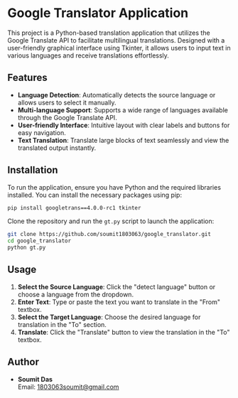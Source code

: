 # Google Translator Application

This project is a Python-based translation application that utilizes the Google Translate API to facilitate multilingual translations. Designed with a user-friendly graphical interface using Tkinter, it allows users to input text in various languages and receive translations effortlessly.

## Features

- **Language Detection**: Automatically detects the source language or allows users to select it manually.
- **Multi-language Support**: Supports a wide range of languages available through the Google Translate API.
- **User-friendly Interface**: Intuitive layout with clear labels and buttons for easy navigation.
- **Text Translation**: Translate large blocks of text seamlessly and view the translated output instantly.

## Installation

To run the application, ensure you have Python and the required libraries installed. You can install the necessary packages using pip:

```bash
pip install googletrans==4.0.0-rc1 tkinter
```

Clone the repository and run the `gt.py` script to launch the application:

```bash
git clone https://github.com/soumit1803063/google_translator.git
cd google_translator
python gt.py
```

## Usage

1. **Select the Source Language**: Click the "detect language" button or choose a language from the dropdown.
2. **Enter Text**: Type or paste the text you want to translate in the "From" textbox.
3. **Select the Target Language**: Choose the desired language for translation in the "To" section.
4. **Translate**: Click the "Translate" button to view the translation in the "To" textbox.

## Author

- **Soumit Das**  
  Email: [1803063soumit@gmail.com](mailto:1803063soumit@gmail.com)

